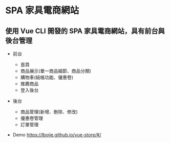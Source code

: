 # SPA 家具電商網站
## 使用 Vue CLI 開發的 SPA 家具電商網站，具有前台與後台管理

* 前台
  * 首頁
  * 商品展示(單一商品細節、商品分類)
  * 購物車(結帳功能、優惠卷)
  * 推薦商品
  * 登入後台
* 後台
  * 商品管理(新增、刪除、修改)
  * 優惠卷管理
  * 訂單管理
  
* Demo
<https://lbojie.github.io/vue-store/#/>
